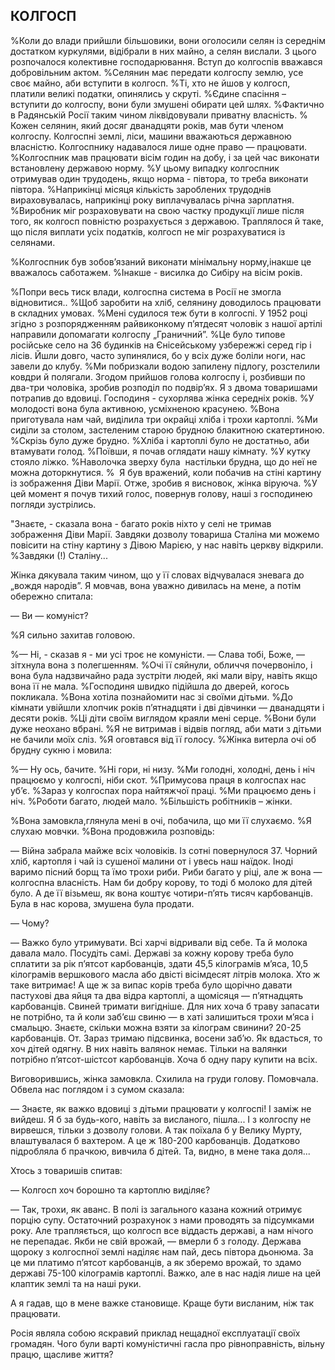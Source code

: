 ## КОЛГОСП

%Коли до влади прийшли більшовики, вони оголосили селян із середнім достатком куркулями, відібрали в них майно, а селян вислали.
З цього розпочалося колективне господарювання.
Вступ до колгоспів вважався добровільним актом.
%Селянин має передати колгоспу землю, усе своє майно, аби вступити в колгосп.
%Ті, хто не йшов у колгосп, платили великі податки, опинялись у скруті.
%Єдине спасіння – вступити до колгоспу, вони були змушені обирати цей шлях.
%Фактично в Радянській Росії таким чином ліквідовували приватну власність.
% Кожен селянин, який досяг дванадцяти років, мав бути членом колгоспу.
Колгоспні землі, ліси, машини вважаються державною власністю.
Колгоспнику надавалося лише одне право — працювати.
%Колгоспник мав працювати вісім годин на добу, і за цей час виконати встановлену державою норму.
%У цьому випадку колгоспник отримував один трудодень, якщо норма - півтора, то треба виконати півтора.
%Наприкінці місяця кількість зароблених трудоднів вираховувалась, наприкінці року виплачувалась річна зарплатня.
%Виробник міг розраховувати на свою частку продукції лише після того, як колгосп повністю розрахується з державою.
Траплялося й таке, що після виплати усіх податків, колгосп не міг розрахуватися із селянами.

%Колгоспник був зобов’язаний виконати мінімальну норму,інакше це вважалось саботажем.
%Інакше - висилка до Сибіру на вісім років.

%Попри весь тиск влади, колгоспна система в Росії не змогла відновитися..
%Щоб заробити на хліб, селянину доводилось працювати в складних умовах.
%Мені судилося теж бути в колгоспі.
У 1952 році згідно з розпорядженням райвиконкому п’ятдесят чоловік з нашої артілі направили допомагати колгоспу „Граничний”.
%Це було типове російське село на 36 будинків на Єнісейському узбережжі серед гір і лісів.
Йшли довго, часто зупинялися, бо у всіх дуже боліли ноги, нас завели до клубу.
%Ми побризкали водою запилену підлогу, розстелили ковдри й полягали.
Згодом прийшов голова колгоспу і, розбивши по два-три чоловіка, зробив розподіл по подвір’ях.
Я з двома товаришами потрапив до вдовиці.
Господиня - сухорлява жінка середніх років.
%У молодості вона була активною, усміхненою красунею.
%Вона приготувала нам чай, виділила три окрайці хліба і трохи картоплі.
%Ми сиділи за столом, застеленим старою брудною блакитною скатертиною.
%Скрізь було дуже брудно.
%Хліба і картоплі було не достатньо, аби втамувати голод.
%Поївши, я почав оглядати нашу кімнату.
%У кутку стояло ліжко.
%Наволочка зверху була  настільки брудна, що до неї не можна доторкнутися.
%  Я був вражений, коли побачив на стіні картину із зображення Діви Марії.
Отже, зробив я висновок, жінка віруюча.
%У цей момент я почув тихий голос, повернув голову, наші з господинею погляди зустрілись.

"Знаєте, - сказала вона - багато років ніхто у селі не тримав зображення Діви Марії.
Завдяки дозволу товариша Сталіна ми можемо повісити на стіну картину з Дівою Марією, у нас навіть церкву відкрили.
%Завдяки (!) Сталіну...

Жінка дякувала таким чином, що у її словах відчувалася зневага до „вождя народів”.
Я мовчав, вона уважно дивилась на мене, а потім обережно спитала:

— Ви — комуніст?

%Я сильно захитав головою.

%— Ні, - сказав я - ми усі троє не комуністи.
— Слава тобі, Боже, — зітхнула вона з полегшенням.
%Очі її сяйнули, обличчя почервоніло, і вона була надзвичайно рада зустріти людей, які мали віру, навіть якщо вона її не мала.
%Господиня швидко підійшла до дверей, когось покликала.
%Вона хотіла познайомити нас зі своїми дітьми.
%До кімнати увійшли хлопчик років п’ятнадцяти і дві дівчинки — дванадцяти і десяти років.
%Ці діти своїм виглядом краяли мені серце.
%Вони були дуже неохано вбрані.
%Я не витримав і відвів погляд, аби мати з дітьми не бачили моїх сліз.
%Я оговтався від її голосу.
%Жінка витерла очі об брудну сукню і мовила:

%— Ну ось, бачите.
%Ні гори, ні низу.
%Ми голодні, холодні, день і ніч працюємо у колгоспі, ніби скот.
%Примусова праця в колгоспах нас уб’є.
%Зараз у колгоспах пора найтяжчої праці.
%Ми працюємо день і ніч.
%Роботи багато, людей мало.
%Більшість робітників – жінки.

%Вона замовкла,глянула мені в очі, побачила, що ми її слухаємо.
%Я слухаю мовчки.
%Вона продовжила розповідь:

— Війна забрала майже всіх чоловіків.
Із сотні повернулося 37.
Чорний хліб, картопля і чай із сушеної малини от і увесь наш наїдок.
Іноді варимо пісний борщ та їмо трохи риби.
Риби багато у ріці, але ж вона — колгоспна власність.
Нам би добру корову, то тоді б молоко для дітей було.
А де її візьмеш, як вона коштує чотири-п’ять тисяч карбованців.
Була в нас корова, змушена була продати.

— Чому?

— Важко було утримувати.
Всі харчі відривали від себе.
Та й молока давала мало.
Посудіть самі.
Державі за кожну корову треба було сплатити за рік п’ятсот карбованців, здати 45,5 кілограмів м’яса, 10,5 кілограмів вершкового масла або двісті вісімдесят літрів молока.
Хто ж таке витримає!
А ще ж за випас корів треба було щорічно давати пастухові два яйця та два відра картоплі, а щомісяця — п’ятнадцять карбованців.
Свиней тримати вигідніше.
Для них хоча б траву запасати не потрібно, та й коли заб’єш свиню — в хаті залишиться трохи м’яса і смальцю.
Знаєте, скільки можна взяти за кілограм свинини?
20-25 карбованців.
От.
Зараз тримаю підсвинка, восени заб’ю.
Як вдасться, то хоч дітей одягну.
В них навіть валянок немає.
Тільки на валянки потрібно п’ятсот-шістсот карбованців.
Хоча б одну пару купити на всіх.

Виговорившись, жінка замовкла.
Схилила на груди голову.
Помовчала.
Обвела нас поглядом і з сумом сказала:

— Знаєте, як важко вдовиці з дітьми працювати у колгоспі!
І заміж не вийдеш.
Я б за будь-кого, навіть за висланого, пішла...
І з колгоспу не вирвешся, тільки з дозволу голови.
А так поїхала б у Велику Мурту, влаштувалася б вахтером.
А це ж 180-200 карбованців.
Додатково підробляла б прачкою, вивчила б дітей.
Та, видно, в мене така доля...

Хтось з товаришів спитав:

— Колгосп хоч борошно та картоплю виділяє?

— Так, трохи, як аванс.
В полі із загального казана кожний отримує порцію супу.
Остаточний розрахунок з нами проводять за підсумками року.
Але трапляється, що колгосп все віддасть державі, а нам нічого не перепадає.
Якби не свій врожай, — вмерли б з голоду.
Держава щороку з колгоспної землі наділяє нам пай, десь півтора дьонюма.
За це ми платимо п’ятсот карбованців, а як зберемо врожай, то здамо державі 75-100 кілограмів картоплі.
Важко, але в нас надія лише на цей клаптик землі та на наші руки.

А я гадав, що в мене важке становище.
Краще бути висланим, ніж так працювати.

Росія являла собою яскравий приклад нещадної експлуатації своїх громадян.
Чого були варті комуністичні гасла про рівноправність, вільну працю, щасливе життя?
